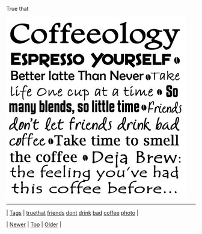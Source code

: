 <!--
title: True that
date: 2020-06-28T15:27:00.278Z
tags: truethat, friends, dont, drink, bad, coffee, photo
-->


True that

![](81230033876-0.jpg)

<!--BOTTOM-POST-NAVIGATION-->
---

| [Tags](tags.md) | [truethat](tag-truethat.md) [friends](tag-friends.md) [dont](tag-dont.md) [drink](tag-drink.md) [bad](tag-bad.md) [coffee](tag-coffee.md) [photo](tag-photo.md) |

| [Newer](81229669576.md) | [Top](index.md) | [Older](81275794832.md) |